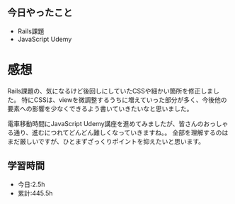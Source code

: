 ## 今日やったこと
- Rails課題
- JavaScript Udemy

# 感想
Rails課題の、気になるけど後回しにしていたCSSや細かい箇所を修正しました。
特にCSSは、viewを微調整するうちに増えていった部分が多く、今後他の要素への影響を少なくできるよう書いていきたいなと思いました。

電車移動時間にJavaScript Udemy講座を進めてみましたが、皆さんのおっしゃる通り、進むにつれてどんどん難しくなっていきますね。。
全部を理解するのはまだ厳しいですが、ひとまずざっくりポイントを抑えたいと思います。

## 学習時間
- 今日:2.5h
- 累計:445.5h
